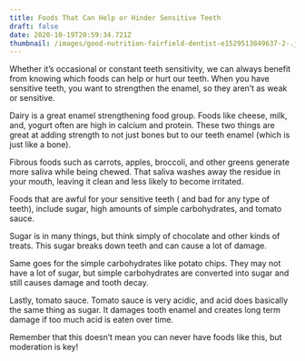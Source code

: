 ```yaml
---
title: Foods That Can Help or Hinder Sensitive Teeth
draft: false
date: 2020-10-19T20:59:34.721Z
thumbnail: /images/good-nutrition-fairfield-dentist-e1529513849637-2-.jpg
---
```

Whether it’s occasional or constant teeth sensitivity, we can always benefit from knowing which foods can help or hurt our teeth.  When you have sensitive teeth, you want to strengthen the enamel, so they aren’t as weak or sensitive. 

Dairy is a great enamel strengthening food group. Foods like cheese, milk,  and, yogurt often are high in calcium and protein. These two things are great at adding strength to not just bones but to our teeth enamel (which is just like a bone). 

Fibrous foods such as carrots, apples,  broccoli, and other greens generate more saliva while being chewed. That saliva washes away the residue in your mouth, leaving it clean and less likely to become irritated. 

Foods that are awful for your sensitive teeth ( and bad for any type of teeth), include sugar, high amounts of simple carbohydrates, and tomato sauce. 

Sugar is in many things, but think simply of chocolate and other kinds of treats. This sugar breaks down teeth and can cause a lot of damage. 

Same goes for the simple carbohydrates like potato chips. They may not have a lot of sugar, but simple carbohydrates are converted into sugar and still causes damage and tooth decay. 

Lastly, tomato sauce. Tomato sauce is very acidic, and acid does basically the same thing as sugar. It damages tooth enamel and creates long term damage if too much acid is eaten over time. 

Remember that this doesn’t mean you can never have foods like this, but moderation is key!
